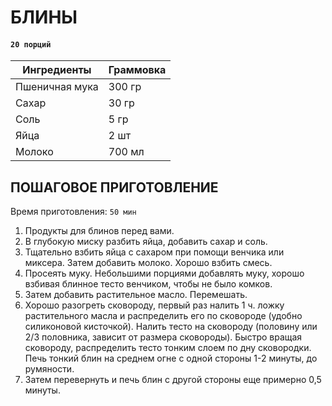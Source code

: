 # БЛИНЫ

#### `20 порций`

| Ингредиенты    | Граммовка |
|----------------|-----------|
| Пшеничная мука | 300 гр    |
| Сахар          | 30 гр     |
| Соль           | 5 гр      |
| Яйца           | 2 шт      |
| Молоко         | 700 мл    |

## ПОШАГОВОЕ ПРИГОТОВЛЕНИЕ
Время приготовления: `50 мин`
 
1. Продукты для блинов перед вами.
2. В глубокую миску разбить яйца, добавить сахар и соль.
3. Тщательно взбить яйца с сахаром при помощи венчика или миксера. Затем добавить молоко. Хорошо взбить смесь.
4. Просеять муку. Небольшими порциями добавлять муку, хорошо взбивая блинное тесто венчиком, чтобы не было комков.
5. Затем добавить растительное масло. Перемешать.
6. Хорошо разогреть сковороду, первый раз налить 1 ч. ложку растительного масла и распределить его по сковороде (удобно силиконовой кисточкой). Налить тесто на сковороду (половину или 2/3 половника, зависит от размера сковороды). Быстро вращая сковороду, распределить тесто тонким слоем по дну сковородки. Печь тонкий блин на среднем огне с одной стороны 1-2 минуты, до румяности.
7. Затем перевернуть и печь блин с другой стороны еще примерно 0,5 минуты.
